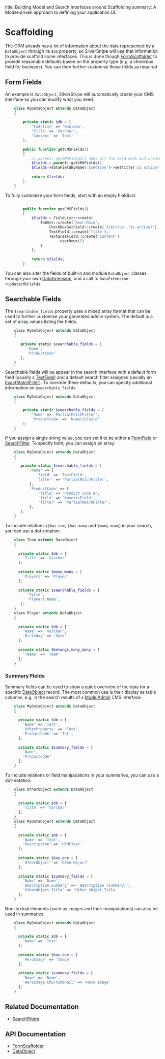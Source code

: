 title: Building Model and Search Interfaces around Scaffolding
summary: A Model-driven approach to defining your application UI.

# Scaffolding

The ORM already has a lot of information about the data represented by a `DataObject` through its `$db` property, so 
SilverStripe will use that information to provide scaffold some interfaces. This is done though [FormScaffolder](api:SilverStripe\Forms\FormScaffolder)
to provide reasonable defaults based on the property type (e.g. a checkbox field for booleans). You can then further 
customise those fields as required.

## Form Fields

An example is `DataObject`, SilverStripe will automatically create your CMS interface so you can modify what you need.

```php
	class MyDataObject extends DataObject 
	{
		
		private static $db = [
			'IsActive' => 'Boolean',
			'Title' => 'Varchar',
			'Content' => 'Text'
		];

		public function getCMSFields() 
		{
			// parent::getCMSFields() does all the hard work and creates the fields for Title, IsActive and Content.
			$fields = parent::getCMSFields();
			$fields->dataFieldByName('IsActive')->setTitle('Is active?');
			
			return $fields;
		}
	}

```

To fully customise your form fields, start with an empty FieldList.

```php
	
		public function getCMSFields() 
		{
			$fields = FieldList::create(
				TabSet::create("Root.Main",
					CheckboxSetField::create('IsActive','Is active?'),
					TextField::create('Title'),
					TextareaField::create('Content')
						->setRows(5)
				)
			);
			
			return $fields;
		}
```

You can also alter the fields of built-in and module `DataObject` classes through your own 
[DataExtension](/developer_guides/extending/extensions), and a call to `DataExtension->updateCMSFields`.

## Searchable Fields

The `$searchable_fields` property uses a mixed array format that can be used to further customise your generated admin
system. The default is a set of array values listing the fields.

```php
	class MyDataObject extends DataObject 
	{
	
	   private static $searchable_fields = [
	      'Name',
	      'ProductCode'
	   ];
	}

```

Searchable fields will be appear in the search interface with a default form field (usually a [TextField](api:SilverStripe\Forms\TextField)) and a 
default search filter assigned (usually an [ExactMatchFilter](api:SilverStripe\ORM\Filters\ExactMatchFilter)). To override these defaults, you can specify 
additional information on `$searchable_fields`:

```php
	class MyDataObject extends DataObject 
	{

		private static $searchable_fields = [
			'Name' => 'PartialMatchFilter',
			'ProductCode' => 'NumericField'
		];
	}

```

If you assign a single string value, you can set it to be either a [FormField](api:SilverStripe\Forms\FormField) or [SearchFilter](api:SilverStripe\ORM\Filters\SearchFilter). To specify 
both, you can assign an array:

```php
	class MyDataObject extends DataObject 
	{
	
	   private static $searchable_fields = [
	       'Name' => [
	          'field' => 'TextField',
	          'filter' => 'PartialMatchFilter',
	       ],
	       'ProductCode' => [
	           'title' => 'Product code #',
	           'field' => 'NumericField',
	           'filter' => 'PartialMatchFilter',
	       ],
	   ];
	}

```

To include relations (`$has_one`, `$has_many` and `$many_many`) in your search, you can use a dot-notation.

```php
	class Team extends DataObject 
	{
	
	  private static $db = [
	    'Title' => 'Varchar'
	  ];
	
	  private static $many_many = [
	    'Players' => 'Player'
	  ];
	
	  private static $searchable_fields = [
	      'Title',
	      'Players.Name',
	   ];
	}
	class Player extends DataObject 
	{
	
	  private static $db = [
	    'Name' => 'Varchar',
	    'Birthday' => 'Date'
	  ];
	
	  private static $belongs_many_many = [
	    'Teams' => 'Team'
	  ];
	}

```

### Summary Fields

Summary fields can be used to show a quick overview of the data for a specific [DataObject](api:SilverStripe\ORM\DataObject) record. The most common use 
is their display as table columns, e.g. in the search results of a [ModelAdmin](api:SilverStripe\Admin\ModelAdmin) CMS interface.

```php
	class MyDataObject extends DataObject 
	{
	
	  private static $db = [
	    'Name' => 'Text',
	    'OtherProperty' => 'Text',
	    'ProductCode' => 'Int',
	  ]; 
	
	  private static $summary_fields = [
	    'Name',
	    'ProductCode'
	  ];
	}

```

To include relations or field manipulations in your summaries, you can use a dot-notation.

```php
	class OtherObject extends DataObject 
	{
	
	  private static $db = [
	    'Title' => 'Varchar'
	  ];
	}
	class MyDataObject extends DataObject 
	{
	
	  private static $db = [
	    'Name' => 'Text',
	    'Description' => 'HTMLText'
	  ];
	
	  private static $has_one = [
	    'OtherObject' => 'OtherObject'
	  ];
	
	  private static $summary_fields = [
	    'Name' => 'Name',
	    'Description.Summary' => 'Description (summary)',
	    'OtherObject.Title' => 'Other Object Title'
	  ];
	}

```

Non-textual elements (such as images and their manipulations) can also be used in summaries.

```php
	class MyDataObject extends DataObject 
	{
	
	  private static $db = [
	    'Name' => 'Text'
	  ];
	
	  private static $has_one = [
	    'HeroImage' => 'Image'
	  ];
	
	  private static $summary_fields = [
	    'Name' => 'Name',
	    'HeroImage.CMSThumbnail' => 'Hero Image'
	  ];
	}

```

## Related Documentation

* [SearchFilters](searchfilters)

## API Documentation

* [FormScaffolder](api:SilverStripe\Forms\FormScaffolder)
* [DataObject](api:SilverStripe\ORM\DataObject)
